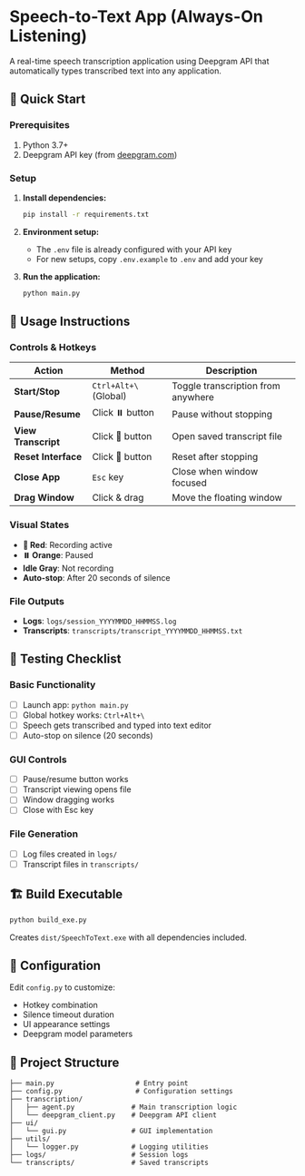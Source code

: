 # Speech-to-Text App (Always-On Listening)

A real-time speech transcription application using Deepgram API that automatically types transcribed text into any application.

## 🚀 Quick Start

### Prerequisites
1. Python 3.7+
2. Deepgram API key (from [deepgram.com](https://deepgram.com))

### Setup
1. **Install dependencies:**
   ```bash
   pip install -r requirements.txt
   ```

2. **Environment setup:**
   - The `.env` file is already configured with your API key
   - For new setups, copy `.env.example` to `.env` and add your key

3. **Run the application:**
   ```bash
   python main.py
   ```

## 🎯 Usage Instructions

### Controls & Hotkeys
| Action | Method | Description |
|--------|---------|-------------|
| **Start/Stop** | `Ctrl+Alt+\` (Global) | Toggle transcription from anywhere |
| **Pause/Resume** | Click ⏸️ button | Pause without stopping |
| **View Transcript** | Click 📄 button | Open saved transcript file |
| **Reset Interface** | Click 🔄 button | Reset after stopping |
| **Close App** | `Esc` key | Close when window focused |
| **Drag Window** | Click & drag | Move the floating window |

### Visual States
- **🎤 Red**: Recording active
- **⏸️ Orange**: Paused  
- **Idle Gray**: Not recording
- **Auto-stop**: After 20 seconds of silence

### File Outputs
- **Logs**: `logs/session_YYYYMMDD_HHMMSS.log`
- **Transcripts**: `transcripts/transcript_YYYYMMDD_HHMMSS.txt`

## 🧪 Testing Checklist

### Basic Functionality
- [ ] Launch app: `python main.py`
- [ ] Global hotkey works: `Ctrl+Alt+\`
- [ ] Speech gets transcribed and typed into text editor
- [ ] Auto-stop on silence (20 seconds)

### GUI Controls
- [ ] Pause/resume button works
- [ ] Transcript viewing opens file
- [ ] Window dragging works
- [ ] Close with Esc key

### File Generation
- [ ] Log files created in `logs/`
- [ ] Transcript files in `transcripts/`

## 🏗️ Build Executable

```bash
python build_exe.py
```

Creates `dist/SpeechToText.exe` with all dependencies included.

## 🔧 Configuration

Edit `config.py` to customize:
- Hotkey combination
- Silence timeout duration
- UI appearance settings
- Deepgram model parameters

## 📁 Project Structure

```
├── main.py                    # Entry point
├── config.py                  # Configuration settings
├── transcription/
│   ├── agent.py              # Main transcription logic
│   └── deepgram_client.py    # Deepgram API client
├── ui/
│   └── gui.py                # GUI implementation
├── utils/
│   └── logger.py             # Logging utilities
├── logs/                     # Session logs
└── transcripts/              # Saved transcripts
``` 